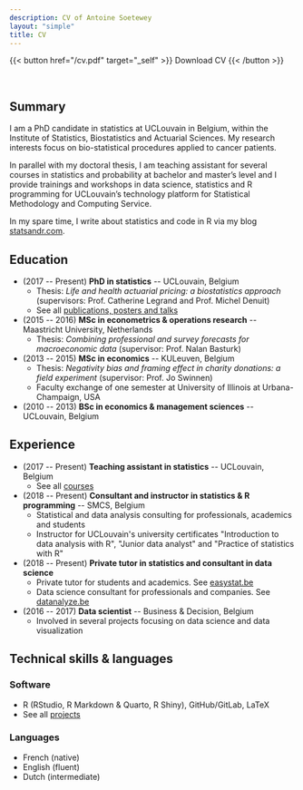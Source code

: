 ```yaml
---
description: CV of Antoine Soetewey
layout: "simple"
title: CV
---
```


{{< button href="/cv.pdf" target="_self" >}}
Download CV
{{< /button >}}

<br>

## Summary

I am a PhD candidate in statistics at UCLouvain in Belgium, within the Institute of Statistics, Biostatistics and Actuarial Sciences. My research interests focus on bio-statistical procedures applied to cancer patients.

In parallel with my doctoral thesis, I am teaching assistant for several courses in statistics and probability at bachelor and master’s level and I provide trainings and workshops in data science, statistics and R programming for UCLouvain’s technology platform for Statistical Methodology and Computing Service.

In my spare time, I write about statistics and code in R via my blog [statsandr.com](https://statsandr.com/).

## Education

- (2017 -- Present) **PhD in statistics** -- UCLouvain, Belgium
  + Thesis: *Life and health actuarial pricing: a biostatistics approach* (supervisors: Prof. Catherine Legrand and Prof. Michel Denuit)
  + See all [publications, posters and talks](https://antoinesoetewey.com/research/)
- (2015 -- 2016) **MSc in econometrics & operations research** -- Maastricht University, Netherlands 
  + Thesis: *Combining professional and survey forecasts for macroeconomic data* (supervisor: Prof. Nalan Basturk)
- (2013 -- 2015) **MSc in economics** -- KULeuven, Belgium
  + Thesis: *Negativity bias and framing effect in charity donations: a field experiment* (supervisor: Prof. Jo Swinnen)
  + Faculty exchange of one semester at University of Illinois at Urbana-Champaign, USA
- (2010 -- 2013) **BSc in economics & management sciences** -- UCLouvain, Belgium

## Experience

- (2017 -- Present) **Teaching assistant in statistics** -- UCLouvain, Belgium
  + See all [courses](https://antoinesoetewey.com/teaching/)
- (2018 -- Present) **Consultant and instructor in statistics & R programming** -- SMCS, Belgium
  + Statistical and data analysis consulting for professionals, academics and students
  - Instructor for UCLouvain's university certificates "Introduction to data analysis with R", "Junior data analyst" and "Practice of statistics with R"
- (2018 -- Present) **Private tutor in statistics and consultant in data science**
  + Private tutor for students and academics. See [easystat.be](ttps://easystat.be/)
  + Data science consultant for professionals and companies. See [datanalyze.be](https://datanalyze.be/)
- (2016 -- 2017) **Data scientist** -- Business & Decision, Belgium
  + Involved in several projects focusing on data science and data visualization

## Technical skills & languages

### Software

- R (RStudio, R Markdown & Quarto, R Shiny), GitHub/GitLab, LaTeX
- See all [projects](https://antoinesoetewey.com/software/)

### Languages

- French (native)
- English (fluent)
- Dutch (intermediate)
